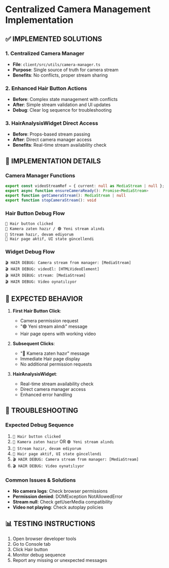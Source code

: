 # Centralized Camera Management Implementation

## ✅ IMPLEMENTED SOLUTIONS

### 1. **Centralized Camera Manager**
- **File**: `client/src/utils/camera-manager.ts`
- **Purpose**: Single source of truth for camera stream
- **Benefits**: No conflicts, proper stream sharing

### 2. **Enhanced Hair Button Actions**
- **Before**: Complex state management with conflicts
- **After**: Simple stream validation and UI updates
- **Debug**: Clear log sequence for troubleshooting

### 3. **HairAnalysisWidget Direct Access**
- **Before**: Props-based stream passing
- **After**: Direct camera manager access
- **Benefits**: Real-time stream availability check

## 🔧 IMPLEMENTATION DETAILS

### Camera Manager Functions
```typescript
export const videoStreamRef = { current: null as MediaStream | null };
export async function ensureCameraReady(): Promise<MediaStream>
export function getCameraStream(): MediaStream | null
export function stopCameraStream(): void
```

### Hair Button Debug Flow
```
🚨 Hair button clicked
🔵 Kamera zaten hazır / 🟢 Yeni stream alındı
🚨 Stream hazır, devam ediyorum
🚨 Hair page aktif, UI state güncellendi
```

### Widget Debug Flow
```
🎬 HAIR DEBUG: Camera stream from manager: [MediaStream]
🎬 HAIR DEBUG: videoEl: [HTMLVideoElement]
🎬 HAIR DEBUG: stream: [MediaStream]
🎬 HAIR DEBUG: Video oynatılıyor
```

## 🎯 EXPECTED BEHAVIOR

1. **First Hair Button Click**:
   - Camera permission request
   - "🟢 Yeni stream alındı" message
   - Hair page opens with working video

2. **Subsequent Clicks**:
   - "🔵 Kamera zaten hazır" message
   - Immediate Hair page display
   - No additional permission requests

3. **HairAnalysisWidget**:
   - Real-time stream availability check
   - Direct camera manager access
   - Enhanced error handling

## 🚨 TROUBLESHOOTING

### Expected Debug Sequence
1. `🚨 Hair button clicked`
2. `🔵 Kamera zaten hazır` OR `🟢 Yeni stream alındı`
3. `🚨 Stream hazır, devam ediyorum`
4. `🚨 Hair page aktif, UI state güncellendi`
5. `🎬 HAIR DEBUG: Camera stream from manager: [MediaStream]`
6. `🎬 HAIR DEBUG: Video oynatılıyor`

### Common Issues & Solutions
- **No camera logs**: Check browser permissions
- **Permission denied**: DOMException NotAllowedError
- **Stream null**: Check getUserMedia compatibility
- **Video not playing**: Check autoplay policies

## 📊 TESTING INSTRUCTIONS
1. Open browser developer tools
2. Go to Console tab
3. Click Hair button
4. Monitor debug sequence
5. Report any missing or unexpected messages